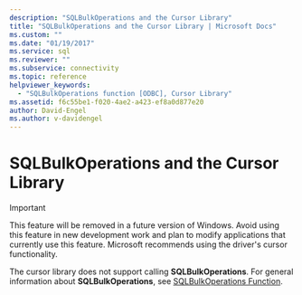 ```yaml
---
description: "SQLBulkOperations and the Cursor Library"
title: "SQLBulkOperations and the Cursor Library | Microsoft Docs"
ms.custom: ""
ms.date: "01/19/2017"
ms.service: sql
ms.reviewer: ""
ms.subservice: connectivity
ms.topic: reference
helpviewer_keywords: 
  - "SQLBulkOperations function [ODBC], Cursor Library"
ms.assetid: f6c55be1-f020-4ae2-a423-ef8a0d877e20
author: David-Engel
ms.author: v-davidengel
---
```

# SQLBulkOperations and the Cursor Library
> [!IMPORTANT]  
>  This feature will be removed in a future version of Windows. Avoid using this feature in new development work and plan to modify applications that currently use this feature. Microsoft recommends using the driver's cursor functionality.  
  
 The cursor library does not support calling **SQLBulkOperations**. For general information about **SQLBulkOperations**, see [SQLBulkOperations Function](../../../odbc/reference/syntax/sqlbulkoperations-function.md).
